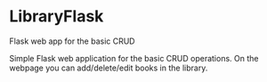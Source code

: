 # LibraryFlask
Flask web app for the basic CRUD

Simple Flask web application for the basic CRUD operations. On the webpage you can add/delete/edit books in the library.
